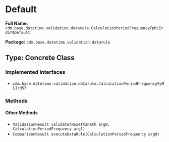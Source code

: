 # Default

**Full Name:** `cdm.base.datetime.validation.datarule.CalculationPeriodFrequencyFpMLIrd57$Default`

**Package:** `cdm.base.datetime.validation.datarule`

## Type: Concrete Class

### Implemented Interfaces

- `cdm.base.datetime.validation.datarule.CalculationPeriodFrequencyFpMLIrd57`

### Methods

#### Other Methods

- `ValidationResult validate(RosettaPath arg0, CalculationPeriodFrequency arg1)`
- `ComparisonResult executeDataRule(CalculationPeriodFrequency arg0)`

